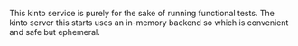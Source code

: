 This kinto service is purely for the sake of running functional tests.
The kinto server this starts uses an in-memory backend so which is
convenient and safe but ephemeral.

